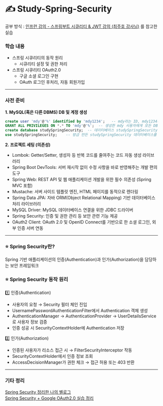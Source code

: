 ﻿# ✍️ Study-Spring-Security
공부 방식 : [인프런 강의 - 스프링부트 시큐리티 & JWT 강의 (최주호 강사님)](https://www.inflearn.com/course/%EC%8A%A4%ED%94%84%EB%A7%81%EB%B6%80%ED%8A%B8-%EC%8B%9C%ED%81%90%EB%A6%AC%ED%8B%B0/dashboard) 를 참고한 실습

### 학습 내용
- 스프링 시큐리티의 동작 원리
  - 시큐리티 설정 및 권한 처리
- 스프링 시큐리티 OAuth2.0
  - 구글 소셜 로그인 구현
  - OAuth 로그인 후처리, 자동 회원가입

---

### 사전 준비
**1. MySQL(혹은 다른 DBMS) DB 및 계정 생성**
```sql
create user 'mdy'@'%' identified by 'mdy1234';   -- mdy라는 ID, mdy1234라는 비밀번호의 계정 생성 (@'%'는 어디서든 접속 허용 (IP 제한 없음)을 의미)
GRANT ALL PRIVILEGES ON *.* TO 'mdy'@'%';  -- 생성한 mdy 사용자에게 모든 DB, 모든 테이블에 대한 권한 부여
create database studySpringSecurity;  -- 데이터베이스 studySpringSecurity 생성
use studySpringSecurity;    -- 방금 만든 studySpringSecurity 데이터베이스를 사용하겠다 선언
```

**2. 프로젝트 세팅 (의존성)**
- Lombok: Getter/Setter, 생성자 등 반복 코드를 줄여주는 코드 자동 생성 라이브러리
- Spring Boot DevTools: 서버 재시작 없이 수정 사항을 바로 반영해주는 개발 편의 도구
- Spring Web: REST API 및 웹 애플리케이션 개발을 위한 필수 의존성 (Spring MVC 포함)
- Mustache: 서버 사이드 템플릿 엔진, HTML 페이지를 동적으로 렌더링
- Spring Data JPA: 자바 ORM(Object Relational Mapping) 기반 데이터베이스 처리 라이브러리
- MySQL Driver: MySQL 데이터베이스 연결을 위한 JDBC 드라이버
- Spring Security: 인증 및 권한 관리 등 보안 관련 기능 제공
- OAuth2 Client: OAuth 2.0 및 OpenID Connect를 기반으로 한 소셜 로그인, 외부 인증 서버 연동 

---

### ⭐ Spring Security란?
Spring 기반 애플리케이션의 인증(Authentication)과 인가(Authorization)을 담당하는 보안 프레임워크

### ⭐ Spring Security 동작 원리
1️⃣ 인증(Authentication)
- 사용자의 요청 → Security 필터 체인 진입
- UsernamePasswordAuthenticationFilter에서 Authentication 객체 생성
- AuthenticationManager → AuthenticationProvider → UserDetailsService로 사용자 정보 검증
- 인증 성공 시 SecurityContextHolder에 Authentication 저장

2️⃣ 인가(Authorization)
- 인증된 사용자가 리소스 접근 시 → FilterSecurityInterceptor 작동
- SecurityContextHolder에서 인증 정보 조회
- AccessDecisionManager가 권한 체크 → 접근 허용 또는 403 반환

---

### 기타 정리
[Spring Security 정리한 나의 벨로그](https://velog.io/@mdy3722/Spring-Security-%EC%A0%95%EB%A6%AC)  
[Spring Security + Google OAuth2.0 실습 정리](https://velog.io/@mdy3722/Spring-Security-OAuth2-Google-%EB%A1%9C%EA%B7%B8%EC%9D%B8-%EC%8B%A4%EC%8A%B5)
